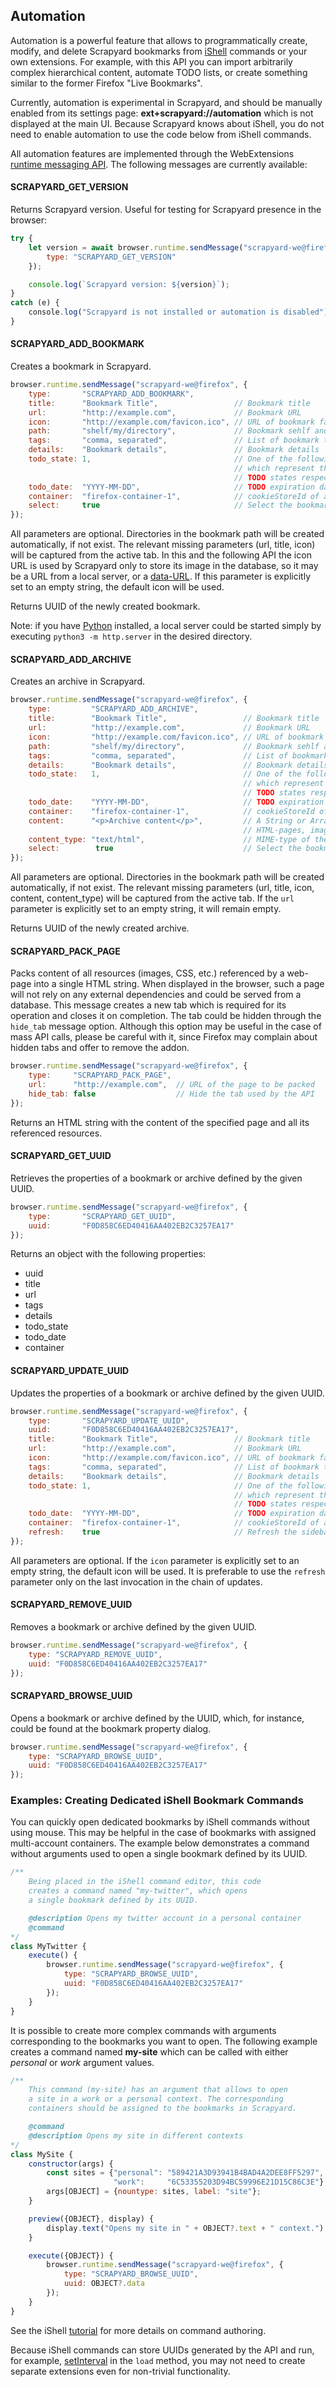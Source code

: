 ## Automation

Automation is a powerful feature that allows to programmatically create, modify, and delete Scrapyard bookmarks
from [iShell](https://gchristensen.github.io/ishell/) commands or your own extensions.
For example, with this API you can import arbitrarily complex hierarchical content, automate TODO
lists, or create something similar to the former Firefox "Live Bookmarks".

Currently, automation is experimental in Scrapyard, and should be
manually enabled from its settings page: **ext+scrapyard://automation**
which is not displayed at the main UI.
Because Scrapyard knows about iShell, you do not need to enable automation to use the
code below from iShell commands.

All automation features are implemented through the WebExtensions
[runtime messaging API](https://developer.mozilla.org/en-US/docs/Mozilla/Add-ons/WebExtensions/API/runtime/sendMessage).
The following messages are currently available:

#### SCRAPYARD_GET_VERSION

Returns Scrapyard version. Useful for testing for Scrapyard presence in the browser:

```javascript
try {
    let version = await browser.runtime.sendMessage("scrapyard-we@firefox", {
        type: "SCRAPYARD_GET_VERSION"
    });

    console.log(`Scrapyard version: ${version}`);
}
catch (e) {
    сonsole.log("Scrapyard is not installed or automation is disabled");
}
```

#### SCRAPYARD_ADD_BOOKMARK

Creates a bookmark in Scrapyard.

```js
browser.runtime.sendMessage("scrapyard-we@firefox", {
    type:       "SCRAPYARD_ADD_BOOKMARK",
    title:      "Bookmark Title",                 // Bookmark title
    url:        "http://example.com",             // Bookmark URL
    icon:       "http://example.com/favicon.ico", // URL of bookmark favicon
    path:       "shelf/my/directory",             // Bookmark sehlf and directory
    tags:       "comma, separated",               // List of bookmark tags
    details:    "Bookmark details",               // Bookmark details
    todo_state: 1,                                // One of the following integers: 1, 2, 3, 4, 5
                                                  // which represent the TODO, WAITING, POSTPONED, DONE, CANCELLED
                                                  // TODO states respectively
    todo_date:  "YYYY-MM-DD",                     // TODO expiration date
    container:  "firefox-container-1",            // cookieStoreId of a Firefox Multi-Account container
    select:     true                              // Select the bookmark in the interface
});
```

All parameters are optional. Directories in the bookmark path will be created automatically, if not exist.
The relevant missing parameters (url, title, icon) will be captured from the active tab. In this and the
following API the icon URL is used by Scrapyard only to store its image in the database, so it may be a URL from a
local server, or a [data-URL](https://developer.mozilla.org/en-US/docs/Web/HTTP/Basics_of_HTTP/Data_URIs).
If this parameter is explicitly set to an empty string, the default icon will be used.

Returns UUID of the newly created bookmark.

Note: if you have [Python](https://www.python.org) installed, a local server could be started simply by
executing `python3 -m http.server` in the desired directory.

#### SCRAPYARD_ADD_ARCHIVE

Creates an archive in Scrapyard.

```js
browser.runtime.sendMessage("scrapyard-we@firefox", {
    type:         "SCRAPYARD_ADD_ARCHIVE",
    title:        "Bookmark Title",                 // Bookmark title
    url:          "http://example.com",             // Bookmark URL
    icon:         "http://example.com/favicon.ico", // URL of bookmark favicon
    path:         "shelf/my/directory",             // Bookmark sehlf and directory
    tags:         "comma, separated",               // List of bookmark tags
    details:      "Bookmark details",               // Bookmark details
    todo_state:   1,                                // One of the following integers: 1, 2, 3, 4, 5
                                                    // which represent the TODO, WAITING, POSTPONED, DONE, CANCELLED
                                                    // TODO states respectively
    todo_date:    "YYYY-MM-DD",                     // TODO expiration date
    container:    "firefox-container-1",            // cookieStoreId of a Firefox Multi-Account container
    content:      "<p>Archive content</p>",         // A String or ArrayBuffer, representing the text or bytes of the archived content
                                                    // HTML-pages, images, PDF-documents, and other files could be stored
    content_type: "text/html",                      // MIME-type of the stored content
    select:        true                             // Select the bookmark in the interface
});
```

All parameters are optional. Directories in the bookmark path will be created automatically, if not exist.
The relevant missing parameters (url, title, icon, content, content_type) will be captured
from the active tab. If the <code>url</code> parameter is explicitly set to an empty string,
it will remain empty.

Returns UUID of the newly created archive.

#### SCRAPYARD_PACK_PAGE

Packs content of all resources (images, CSS, etc.) referenced by a web-page into a single HTML string.
When displayed in the browser, such a page will not rely on any external dependencies
and could be served from a database.
This message creates a new tab which is required for its operation and closes it on completion.
The tab could be hidden through the `hide_tab` message option. Although this option may be useful
in the case of mass API calls, please be careful with it, since Firefox may complain about hidden
tabs and offer to remove the addon.

```js
browser.runtime.sendMessage("scrapyard-we@firefox", {
    type:     "SCRAPYARD_PACK_PAGE",
    url:      "http://example.com",  // URL of the page to be packed
    hide_tab: false                  // Hide the tab used by the API
});
```

Returns an HTML string with the content of the specified page and all its referenced resources.

#### SCRAPYARD_GET_UUID

Retrieves the properties of a bookmark or archive defined by the given UUID.

```js
browser.runtime.sendMessage("scrapyard-we@firefox", {
    type:       "SCRAPYARD_GET_UUID",
    uuid:       "F0D858C6ED40416AA402EB2C3257EA17"
});
```

Returns an object with the following properties:

* uuid
* title
* url
* tags
* details
* todo_state
* todo_date
* container

#### SCRAPYARD_UPDATE_UUID

Updates the properties of a bookmark or archive defined by the given UUID.

```js
browser.runtime.sendMessage("scrapyard-we@firefox", {
    type:       "SCRAPYARD_UPDATE_UUID",
    uuid:       "F0D858C6ED40416AA402EB2C3257EA17",
    title:      "Bookmark Title",                 // Bookmark title
    url:        "http://example.com",             // Bookmark URL
    icon:       "http://example.com/favicon.ico", // URL of bookmark favicon
    tags:       "comma, separated",               // List of bookmark tags
    details:    "Bookmark details",               // Bookmark details
    todo_state: 1,                                // One of the following integers: 1, 2, 3, 4, 5
                                                  // which represent the TODO, WAITING, POSTPONED, DONE, CANCELLED
                                                  // TODO states respectively
    todo_date:  "YYYY-MM-DD",                     // TODO expiration date
    container:  "firefox-container-1",            // cookieStoreId of a Firefox Multi-Account container
    refresh:    true                              // Refresh the sidebar
});
```

All parameters are optional. If the `icon` parameter is explicitly set to an empty string, the default icon will be used.
It is preferable to use the `refresh` parameter only on the last invocation in the chain of updates.

#### SCRAPYARD_REMOVE_UUID

Removes a bookmark or archive defined by the given UUID.

```js
browser.runtime.sendMessage("scrapyard-we@firefox", {
    type: "SCRAPYARD_REMOVE_UUID",
    uuid: "F0D858C6ED40416AA402EB2C3257EA17"
});
```

#### SCRAPYARD_BROWSE_UUID

Opens a bookmark or archive defined by the UUID, which, for instance, could be
found at the bookmark property dialog.

```js
browser.runtime.sendMessage("scrapyard-we@firefox", {
    type: "SCRAPYARD_BROWSE_UUID",
    uuid: "F0D858C6ED40416AA402EB2C3257EA17"
});
```

### Examples: Creating Dedicated iShell Bookmark Commands

You can quickly open dedicated bookmarks by iShell commands without using mouse. This may
be helpful in the case of bookmarks with assigned multi-account containers. The example below
demonstrates a command without arguments used to open a single bookmark defined by its UUID.

```js
/**
    Being placed in the iShell command editor, this code
    creates a command named "my-twitter", which opens
    a single bookmark defined by its UUID.

    @description Opens my twitter account in a personal container
    @command
*/
class MyTwitter {
    execute() {
        browser.runtime.sendMessage("scrapyard-we@firefox", {
            type: "SCRAPYARD_BROWSE_UUID",
            uuid: "F0D858C6ED40416AA402EB2C3257EA17"
        });
    }
}
```

It is possible to create more complex commands with arguments corresponding to the bookmarks you want to open.
The following example creates a command named **my-site** which can be called with either
*personal* or *work* argument values.

```js
/**
    This command (my-site) has an argument that allows to open
    a site in a work or a personal context. The corresponding
    containers should be assigned to the bookmarks in Scrapyard.

    @command
    @description Opens my site in different contexts
*/
class MySite {
    constructor(args) {
        const sites = {"personal": "589421A3D93941B4BAD4A2DEE8FF5297",
                       "work":     "6C53355203D94BC59996E21D15C86C3E"};
        args[OBJECT] = {nountype: sites, label: "site"};
    }

    preview({OBJECT}, display) {
        display.text("Opens my site in " + OBJECT?.text + " context.");
    }

    execute({OBJECT}) {
        browser.runtime.sendMessage("scrapyard-we@firefox", {
            type: "SCRAPYARD_BROWSE_UUID",
            uuid: OBJECT?.data
        });
    }
}
```

See the iShell [tutorial](https://gchristensen.github.io/ishell/res/tutorial.html) for more details on command authoring.

Because iShell commands can store UUIDs generated by the API and
run, for example, [setInterval](https://developer.mozilla.org/en-US/docs/Web/API/WindowOrWorkerGlobalScope/setInterval)
in the `load` method, you may not need to create separate extensions
even for non-trivial functionality.

